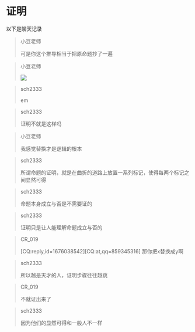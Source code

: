 # 证明

以下是聊天记录

> 小豆老师
>
> 可是你这个推导相当于把原命题抄了一遍

> 小豆老师
>
> ![](https://gchat.qpic.cn/gchatpic_new/859345316/916083933-2713459838-500C02B783147A2D74B90D8DC17FB6B4/0?term=2&is_origin=0)

> sch2333
>
> em

> sch2333
>
> 证明不就是这样吗

> 小豆老师
>
> 我感觉替换才是逻辑的根本

> sch2333
>
> 所谓命题的证明，就是在曲折的道路上放置一系列标记，使得每两个标记之间显然可得

> sch2333
>
> 命题本身成立与否是不需要证的

> sch2333
>
> 证明只是让人能理解命题成立与否的

> CR_019
>
> [CQ:reply,id=1676038542][CQ:at,qq=859345316] 那你把x替换成y啊

> sch2333
>
> 所以越是天才的人，证明步骤往往越跳

> CR_019
>
> 不就证出来了

> sch2333
>
> 因为他们的显然可得和一般人不一样
